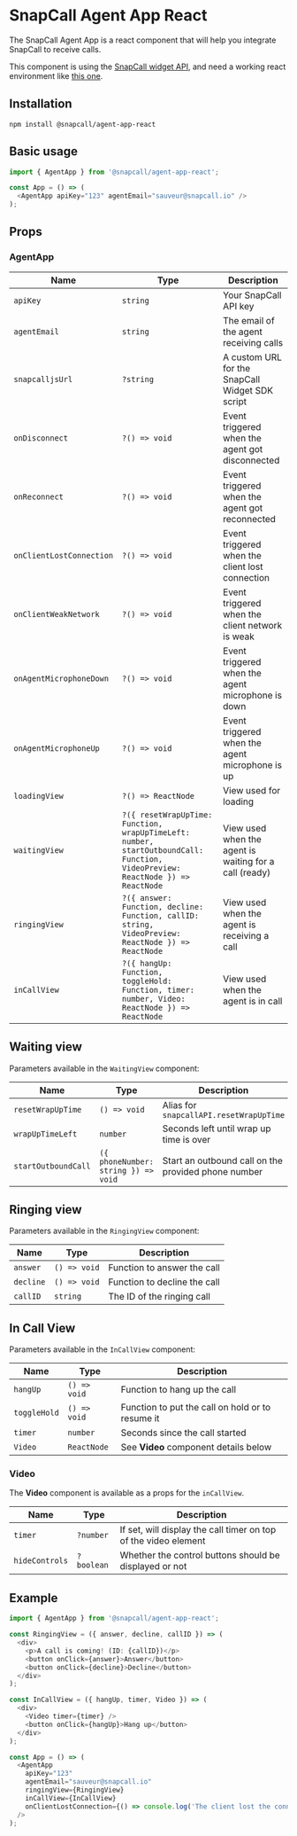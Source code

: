 # SnapCall Agent App React

The SnapCall Agent App is a react component that will help you integrate SnapCall to receive calls.

This component is using the [SnapCall widget API](https://doc.snapcall.io/#widget-api-receive-call-agent-side), and need a working react environment like [this one](https://codesandbox.io/s/sparkling-field-1w7yc?file=/src/index.js).

## Installation

```
npm install @snapcall/agent-app-react
```

## Basic usage
```js
import { AgentApp } from '@snapcall/agent-app-react';

const App = () => (
  <AgentApp apiKey="123" agentEmail="sauveur@snapcall.io" />
);
```

## Props

### AgentApp

| Name | Type | Description
| --- | --- | --- |
| `apiKey` | `string` | Your SnapCall API key
| `agentEmail` | `string` | The email of the agent receiving calls
| `snapcalljsUrl` | `?string` | A custom URL for the SnapCall Widget SDK script
| `onDisconnect` | `?() => void` | Event triggered when the agent got disconnected
| `onReconnect` | `?() => void` | Event triggered when the agent got reconnected
| `onClientLostConnection` | `?() => void` | Event triggered when the client lost connection
| `onClientWeakNetwork` | `?() => void` | Event triggered when the client network is weak
| `onAgentMicrophoneDown` | `?() => void` | Event triggered when the agent microphone is down
| `onAgentMicrophoneUp` | `?() => void` | Event triggered when the agent microphone is up
| `loadingView` | `?() => ReactNode` | View used for loading
| `waitingView` | `?({ resetWrapUpTime: Function, wrapUpTimeLeft: number, startOutboundCall: Function, VideoPreview: ReactNode }) => ReactNode` | View used when the agent is waiting for a call (ready)
| `ringingView` | `?({ answer: Function, decline: Function, callID: string, VideoPreview: ReactNode }) => ReactNode` | View used when the agent is receiving a call
| `inCallView` | `?({ hangUp: Function, toggleHold: Function, timer: number, Video: ReactNode }) => ReactNode` | View used when the agent is in call

## Waiting view

Parameters available in the `WaitingView` component:

| Name | Type | Description
| --- | --- | --- |
| `resetWrapUpTime` | `() => void` | Alias for `snapcallAPI.resetWrapUpTime`
| `wrapUpTimeLeft` | `number` | Seconds left until wrap up time is over
| `startOutboundCall` | `({ phoneNumber: string }) => void` | Start an outbound call on the provided phone number

## Ringing view

Parameters available in the `RingingView` component:

| Name | Type | Description
| --- | --- | --- |
| `answer` | `() => void` | Function to answer the call
| `decline` | `() => void` | Function to decline the call
| `callID` | `string` | The ID of the ringing call

## In Call View

Parameters available in the `InCallView` component:

| Name | Type | Description
| --- | --- | --- |
| `hangUp` | `() => void` | Function to hang up the call
| `toggleHold` | `() => void` | Function to put the call on hold or to resume it
| `timer` | `number` | Seconds since the call started
| `Video` | `ReactNode` | See **Video** component details below

### Video

The **Video** component is available as a props for the `inCallView`.

| Name | Type | Description
| --- | --- | --- |
| `timer` | `?number` | If set, will display the call timer on top of the video element
| `hideControls` | `?boolean` | Whether the control buttons should be displayed or not

## Example

```js
import { AgentApp } from '@snapcall/agent-app-react';

const RingingView = ({ answer, decline, callID }) => (
  <div>
    <p>A call is coming! (ID: {callID})</p>
    <button onClick={answer}>Answer</button>
    <button onClick={decline}>Decline</button>
  </div>
);

const InCallView = ({ hangUp, timer, Video }) => (
  <div>
    <Video timer={timer} />
    <button onClick={hangUp}>Hang up</button>
  </div>
);

const App = () => (
  <AgentApp
    apiKey="123"
    agentEmail="sauveur@snapcall.io"
    ringingView={RingingView}
    inCallView={InCallView}
    onClientLostConnection={() => console.log('The client lost the connection!!')}
  />
);
```
